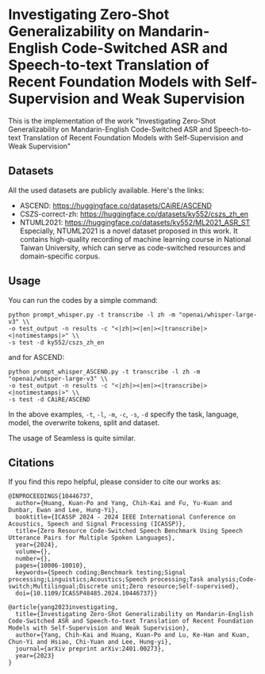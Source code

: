 # Investigating Zero-Shot Generalizability on Mandarin-English Code-Switched ASR and Speech-to-text Translation of Recent Foundation Models with Self-Supervision and Weak Supervision
This is the implementation of the work "Investigating Zero-Shot Generalizability on Mandarin-English Code-Switched ASR and Speech-to-text Translation of Recent Foundation Models with Self-Supervision and Weak Supervision"

## Datasets
All the used datasets are publicly available. Here's the links:
- ASCEND: https://huggingface.co/datasets/CAiRE/ASCEND
- CSZS-correct-zh: https://huggingface.co/datasets/ky552/cszs_zh_en
- NTUML2021: https://huggingface.co/datasets/ky552/ML2021_ASR_ST    
Especially, NTUML2021 is a novel dataset proposed in this work. It contains high-quality recording of machine learning course in National Taiwan University, which can serve as code-switched resources and domain-specific corpus.

## Usage
You can run the codes by a simple command:
```
python prompt_whisper.py -t transcribe -l zh -m "openai/whisper-large-v3" \\
-o test_output -n results -c "<|zh|><|en|><|transcribe|><|notimestamps|>" \\
-s test -d ky552/cszs_zh_en
```
and for ASCEND:
```
python prompt_whisper_ASCEND.py -t transcribe -l zh -m "openai/whisper-large-v3" \\
-o test_output -n results -c "<|zh|><|en|><|transcribe|><|notimestamps|>" \\
-s test -d CAiRE/ASCEND
```
In the above examples, ``-t``, ``-l``, ``-m``, ``-c``, ``-s``, ``-d`` specify the task, language, model, the overwrite tokens, split and dataset.

The usage of Seamless is quite similar.

## Citations
If you find this repo helpful, please consider to cite our works as:
```
@INPROCEEDINGS{10446737,
  author={Huang, Kuan-Po and Yang, Chih-Kai and Fu, Yu-Kuan and Dunbar, Ewan and Lee, Hung-Yi},
  booktitle={ICASSP 2024 - 2024 IEEE International Conference on Acoustics, Speech and Signal Processing (ICASSP)}, 
  title={Zero Resource Code-Switched Speech Benchmark Using Speech Utterance Pairs for Multiple Spoken Languages}, 
  year={2024},
  volume={},
  number={},
  pages={10006-10010},
  keywords={Speech coding;Benchmark testing;Signal processing;Linguistics;Acoustics;Speech processing;Task analysis;Code-switch;Multilingual;Discrete unit;Zero resource;Self-supervised},
  doi={10.1109/ICASSP48485.2024.10446737}}

@article{yang2023investigating,
  title={Investigating Zero-Shot Generalizability on Mandarin-English Code-Switched ASR and Speech-to-text Translation of Recent Foundation Models with Self-Supervision and Weak Supervision},
  author={Yang, Chih-Kai and Huang, Kuan-Po and Lu, Ke-Han and Kuan, Chun-Yi and Hsiao, Chi-Yuan and Lee, Hung-yi},
  journal={arXiv preprint arXiv:2401.00273},
  year={2023}
}
```
